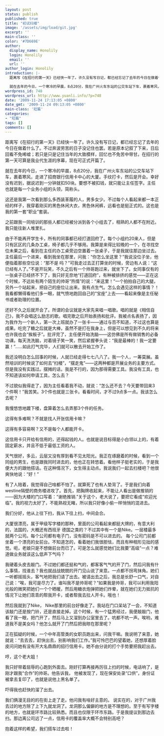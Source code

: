 ```yaml
---
layout: post
status: publish
published: true
title: "初试扫楼"
image: '/assets/img/load/git.jpg'
excerpt: ''
main-class: ''
color: '#7D669E'
author:
  display_name: Honolily
  login: Honolily
  email: ''
  url: ''
author_login: Honolily
introduction: |-
  距离写《在招行的第一天》已经快一年了。许久没有写日记，都已经忘记了去年的今日在做着什么了。不过奔波劳苦的日子没记住也罢。若是原本记叙了下来，日后回看不免唏嘘；若只是只是记住当年的大致模样，回忆也不免苦中带甘。在招行的第一天可算是我业代生涯的序幕，现在可正式开篇了。

  就在去年的今日，一个寒冷的早晨，8点20分，我在广州火车东站的公交车站下车，裹着寒风，走进了招商银行信用卡中心的大厦。手纹打卡，然后是开会。幸好没有迟到，据说迟到一分钟就扣50块。要想不被扣钱，就只能让主任签字。主任也就是每一个业务小组的头领，简称头。
wordpress_id: 748
wordpress_url: http://www.yuanli.info/?p=748
date: '2009-11-24 17:13:05 +0800'
date_gmt: '2009-11-24 09:13:05 +0800'
main-class: '短篇'
categories:
- "短篇"
tags: []
comments: []
---
```

距离写《在招行的第一天》已经快一年了。许久没有写日记，都已经忘记了去年的今日在做着什么了。不过奔波劳苦的日子没记住也罢。若是原本记叙了下来，日后回看不免唏嘘；若只是只是记住当年的大致模样，回忆也不免苦中带甘。在招行的第一天可算是我业代生涯的序幕，现在可正式开篇了。

就在去年的今日，一个寒冷的早晨，8点20分，我在广州火车东站的公交车站下车，裹着寒风，走进了招商银行信用卡中心的大厦。手纹打卡，然后是开会。幸好没有迟到，据说迟到一分钟就扣50块。要想不被扣钱，就只能让主任签字。主任也就是每一个业务小组的头领，简称头。

这还是我第一次看到那么多西装革履的人，男多女少。不过每个人看起来都一本正经的样子，我穿着刚买的黑色休闲大衣，黑色休闲裤，远看也是挺正式的。这也是我的第一套&ldquo;职业&rdquo;套装。

之前跟我一同培训的那些人都已经被分派到各个小组去了，相熟的人都不在附近。我只能往新人堆里扎。

由于不能再开学生卡，所有的同事都已经打道回府了。每个小组约20来人，但是只有区区的几条办工桌，椅子都几乎不够用。我算是来得比较晚的一个，在寻找空位未果之后，看到在主任的办工桌旁边空置着一张桌子，于是我就往那边坐过去。主任最后一个进来，看到我坐在那里，问我：&ldquo;你怎么坐这里？&rdquo;我说没位子坐，他便指着那些空位说：&ldquo;那不是 吗？&rdquo;可我走过去正打算坐的时候，旁边有人说：&ldquo;这已经有人了。&rdquo;不是开玩笑，不久之后有一个帅哥跑过来，就坐下了。女同事仅有的一张桌子已经挤不下了，我只好无奈地&ldquo;打道回府&rdquo;，有种被排挤的感觉&mdash;&mdash;正在这个时候，不远处有两个陌生的帅哥&ldquo;热情&rdquo;的说：&ldquo;来这里！&rdquo;一个拍拍自己的大腿，另外一个站起来，把自己的座位让出来。我有点生气。怎么会遇见这样的事情？！我看都懒得看他们多一眼，就气愤地跑回自己的&ldquo;宝座&rdquo;上去&mdash;&mdash;看起来像是主任秘书或者助理的位置。

还好不久之后就开会了。所谓的会议就是大家先来唱一唱歌。唱的就是《相信自己》，我不会唱这么励志的歌。唱完歌之后开始表扬和批评。我被点名表扬了，因为我作为一个新人，第一次上班就办了一张卡&mdash;&mdash;通过与否不知道，不过这也算是成果。吃完了糖之后就是大棒，虽然不是打在我身上，但是可以想见到不久的将来也许我也会&ldquo;挨板子&rdquo;。批评完了，主任便开始洗脑&mdash;&mdash;这仿佛是所有做销售的必备功课。每天洗洗脑，对着镜子笑一笑，然后紧握拳头说：&ldquo;我是最棒的！我一定要赢！&rdquo;......如此打气完毕，人们就可以散去开始工作了。

我还没明白怎么回事的时候，人就已经走得七七八八了。我一个人，一筹莫展。虽然培训的时候说了如何去&ldquo;扫楼&rdquo;，&ldquo;摆走鬼&rdquo;&mdash;&mdash;这两种都是开展业务的主要方式。但是我没有实践过。摆摊的话，我是不行的，因为那得需要工具。我没有工具，也不知道该如何申请工具，怎么去？

不过貌似我得走了，因为主任看着我不动，就说：&ldquo;怎么还不去？今天要带回来3个件啊！&rdquo;我苦笑。3个件也就是三张卡。看看时间，才不过9点多一点。我该怎么去呢？

我慢悠悠地踱下楼，盘算着怎么去弄那3个件的任务。

这得有多难啊？不就是找人开张信用卡嘛？

这得有多容易啊？又不是每个人都能开卡。

这信用卡只开给有信用的，还得起钱的人。也就是说目标得是小白领以上的，有着固定薪水，并且不低于最低工资的人。

天气很好，多云，云层又没有厚到看不见太阳光。我正在琢磨着的时候，看到一个同组的男生，也是跟我同时进去的，他也正在转悠着。看他样子挺老实的，于是我便大方的跟他搭话。在这种情况下，女生得主动点。我说我们一起去扫楼吧？他很爽快地说：&ldquo;好！&rdquo;

有了人陪着，我觉得自己啥都不怕了。就算死了也有人垫背了。于是我们向着westine隔壁的商务楼进攻了。首先，把胸牌收起来，不能让人看出是做推销的&mdash;&mdash;因为大楼的门口写着：&ldquo;谢绝推销.&rdquo;关于这个，老大说了，要把它看成&ldquo;欢迎光临&rdquo;。我的视力太好了，不能熟视无睹，所以我只好像小偷一样悄悄的混进去。

我们分好，他从上往下扫，我从下往上扫，中间会合。

大厦很漂亮，属于甲级写字楼的那种，里面的公司看起来都挺大牌的，有意大利的，法国的，大概还有西班牙 德国之类的？不过其中有一个是Nike。一层楼最多就两个公司。每个公司都有电子门，没有密码是不可以进去的。 每个公司门前都坐着一个漂亮的女前台。不知道怎的，看着她们我很胆怯，而且有种相形见拙的感觉。呃，老娘只是不想做前台而已了。可是怎么就感觉她们比我要&ldquo;高级&rdquo;一点？难道做业务就该这么低声下气吗？

我硬着头皮去敲门。不过她们都还挺和气的，都客客气气的开了门，然后问我有什么事情，找谁去？我也就战战兢兢的开门见山说了来意。一点都不拐弯抹角。她们一听都摇摇头，客气地把我们请了出去。被请出去之后，我总是长舒一口气，对自己说：&ldquo;唉，我可是尽力了。谁叫我不是帅哥呢？&rdquo;如果我是帅哥，我可以利用我阳光般的微笑把她们一个个晒暖，然后用糖衣炮弹把她们炸晕，就在她们无力抵抗的情况下让她们乖乖的帮我开卡，或者帮我去拉人开卡。哦也！

然后我就到了Nike， Nike那里的前台好像走了。我站在门口呆站了一会，不知道该敲门还是按门铃，还是直接走掉。这个时候，有一个猛男经过，我便敲敲门，他看了我一眼，把门开了，然后马上又溜到办公室里去了。吭都不吭一声。唉哟，难道我不是美女吗？他怎么就开了门然后把我晾在那里呢？

正在狐疑的时候，一个中年高管类的女职员跑出来，问我干嘛。我说明了来意，她就说：&ldquo;去去去，赶快出去，别影响我们工作。&rdquo;我可怜巴巴的望着她，还想厚着脸皮问问她有没有开大名鼎鼎的招行信用卡。她不由分说的打个手势要把我赶出去。

哼，这个老大姐！

我只好带着屈辱的心跑到外面去。刚好打算再接再厉往上扫的时候，电话响了，是刚才跟我&ldquo;合作&rdquo;的帅哥。他告诉我， 他被发现了，现在保安处录&ldquo;口供&rdquo;，身份证被拿去复印了，也就是说他上黑名单了。

吓得我也赶快的溜了出去。

我们俩漫无目的的在街上走了走。他问我有啥好主意的。 说实在的，对于广州我去过的地方除了上下九就龙洞了。龙洞那么偏僻的地方是不理想的。至于有写字楼的地方，也就是环市路比较熟悉。而且也仅限于环市东路。于是我提议到那边去扫。那边离公司远了一点，信用卡的覆盖率大概不会特别高吧？

抱着这样的希望，我们搭车过去啦！

